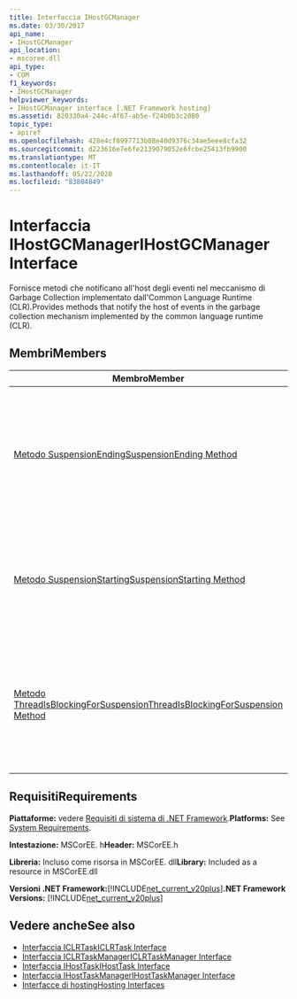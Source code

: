 ```yaml
---
title: Interfaccia IHostGCManager
ms.date: 03/30/2017
api_name:
- IHostGCManager
api_location:
- mscoree.dll
api_type:
- COM
f1_keywords:
- IHostGCManager
helpviewer_keywords:
- IHostGCManager interface [.NET Framework hosting]
ms.assetid: 820330a4-244c-4f67-ab5e-f24b0b3c2080
topic_type:
- apiref
ms.openlocfilehash: 428e4cf8997713b08e40d9376c34ae5eee8cfa32
ms.sourcegitcommit: d223616e7e6fe2139079052e6fcbe25413fb9900
ms.translationtype: MT
ms.contentlocale: it-IT
ms.lasthandoff: 05/22/2020
ms.locfileid: "83804849"
---
```

# <a name="ihostgcmanager-interface"></a><span data-ttu-id="84a4d-102">Interfaccia IHostGCManager</span><span class="sxs-lookup"><span data-stu-id="84a4d-102">IHostGCManager Interface</span></span>
<span data-ttu-id="84a4d-103">Fornisce metodi che notificano all'host degli eventi nel meccanismo di Garbage Collection implementato dall'Common Language Runtime (CLR).</span><span class="sxs-lookup"><span data-stu-id="84a4d-103">Provides methods that notify the host of events in the garbage collection mechanism implemented by the common language runtime (CLR).</span></span>  
  
## <a name="members"></a><span data-ttu-id="84a4d-104">Membri</span><span class="sxs-lookup"><span data-stu-id="84a4d-104">Members</span></span>  
  
|<span data-ttu-id="84a4d-105">Membro</span><span class="sxs-lookup"><span data-stu-id="84a4d-105">Member</span></span>|<span data-ttu-id="84a4d-106">Descrizione</span><span class="sxs-lookup"><span data-stu-id="84a4d-106">Description</span></span>|  
|------------|-----------------|  
|[<span data-ttu-id="84a4d-107">Metodo SuspensionEnding</span><span class="sxs-lookup"><span data-stu-id="84a4d-107">SuspensionEnding Method</span></span>](ihostgcmanager-suspensionending-method.md)|<span data-ttu-id="84a4d-108">Notifica all'host che CLR sta riprendendo l'esecuzione delle attività nei thread che sono stati sospesi per un Garbage Collection.</span><span class="sxs-lookup"><span data-stu-id="84a4d-108">Notifies the host that the CLR is resuming execution of tasks on threads that had been suspended for a garbage collection.</span></span>|  
|[<span data-ttu-id="84a4d-109">Metodo SuspensionStarting</span><span class="sxs-lookup"><span data-stu-id="84a4d-109">SuspensionStarting Method</span></span>](ihostgcmanager-suspensionstarting-method.md)|<span data-ttu-id="84a4d-110">Notifica all'host che CLR sta sospendendo l'esecuzione delle attività, per eseguire un Garbage Collection.</span><span class="sxs-lookup"><span data-stu-id="84a4d-110">Notifies the host that the CLR is suspending execution of tasks, to perform a garbage collection.</span></span>|  
|[<span data-ttu-id="84a4d-111">Metodo ThreadIsBlockingForSuspension</span><span class="sxs-lookup"><span data-stu-id="84a4d-111">ThreadIsBlockingForSuspension Method</span></span>](ihostgcmanager-threadisblockingforsuspension-method.md)|<span data-ttu-id="84a4d-112">Notifica all'host che il thread da cui è stata effettuata la chiamata al metodo sta per essere bloccato per un Garbage Collection.</span><span class="sxs-lookup"><span data-stu-id="84a4d-112">Notifies the host that the thread from which the method call was made is about to block for a garbage collection.</span></span>|  
  
## <a name="requirements"></a><span data-ttu-id="84a4d-113">Requisiti</span><span class="sxs-lookup"><span data-stu-id="84a4d-113">Requirements</span></span>  
 <span data-ttu-id="84a4d-114">**Piattaforme:** vedere [Requisiti di sistema di .NET Framework](../../get-started/system-requirements.md).</span><span class="sxs-lookup"><span data-stu-id="84a4d-114">**Platforms:** See [System Requirements](../../get-started/system-requirements.md).</span></span>  
  
 <span data-ttu-id="84a4d-115">**Intestazione:** MSCorEE. h</span><span class="sxs-lookup"><span data-stu-id="84a4d-115">**Header:** MSCorEE.h</span></span>  
  
 <span data-ttu-id="84a4d-116">**Libreria:** Incluso come risorsa in MSCorEE. dll</span><span class="sxs-lookup"><span data-stu-id="84a4d-116">**Library:** Included as a resource in MSCorEE.dll</span></span>  
  
 <span data-ttu-id="84a4d-117">**Versioni .NET Framework:**[!INCLUDE[net_current_v20plus](../../../../includes/net-current-v20plus-md.md)]</span><span class="sxs-lookup"><span data-stu-id="84a4d-117">**.NET Framework Versions:** [!INCLUDE[net_current_v20plus](../../../../includes/net-current-v20plus-md.md)]</span></span>  
  
## <a name="see-also"></a><span data-ttu-id="84a4d-118">Vedere anche</span><span class="sxs-lookup"><span data-stu-id="84a4d-118">See also</span></span>

- [<span data-ttu-id="84a4d-119">Interfaccia ICLRTask</span><span class="sxs-lookup"><span data-stu-id="84a4d-119">ICLRTask Interface</span></span>](iclrtask-interface.md)
- [<span data-ttu-id="84a4d-120">Interfaccia ICLRTaskManager</span><span class="sxs-lookup"><span data-stu-id="84a4d-120">ICLRTaskManager Interface</span></span>](iclrtaskmanager-interface.md)
- [<span data-ttu-id="84a4d-121">Interfaccia IHostTask</span><span class="sxs-lookup"><span data-stu-id="84a4d-121">IHostTask Interface</span></span>](ihosttask-interface.md)
- [<span data-ttu-id="84a4d-122">Interfaccia IHostTaskManager</span><span class="sxs-lookup"><span data-stu-id="84a4d-122">IHostTaskManager Interface</span></span>](ihosttaskmanager-interface.md)
- [<span data-ttu-id="84a4d-123">Interfacce di hosting</span><span class="sxs-lookup"><span data-stu-id="84a4d-123">Hosting Interfaces</span></span>](hosting-interfaces.md)
